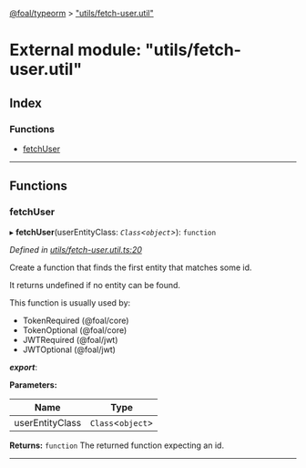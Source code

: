 [@foal/typeorm](../README.md) > ["utils/fetch-user.util"](../modules/_utils_fetch_user_util_.md)

# External module: "utils/fetch-user.util"

## Index

### Functions

* [fetchUser](_utils_fetch_user_util_.md#fetchuser)

---

## Functions

<a id="fetchuser"></a>

###  fetchUser

▸ **fetchUser**(userEntityClass: *`Class`<`object`>*): `function`

*Defined in [utils/fetch-user.util.ts:20](https://github.com/FoalTS/foal/blob/70cc46bd/packages/typeorm/src/utils/fetch-user.util.ts#L20)*

Create a function that finds the first entity that matches some id.

It returns undefined if no entity can be found.

This function is usually used by:

*   TokenRequired (@foal/core)
*   TokenOptional (@foal/core)
*   JWTRequired (@foal/jwt)
*   JWTOptional (@foal/jwt)

*__export__*: 

**Parameters:**

| Name | Type |
| ------ | ------ |
| userEntityClass | `Class`<`object`> |

**Returns:** `function`
The returned function expecting an id.

___

